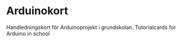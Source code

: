 Arduinokort
===========

Handledningskort för Arduinoprojekt i grundskolan. Tutorialcards for Arduino in school
